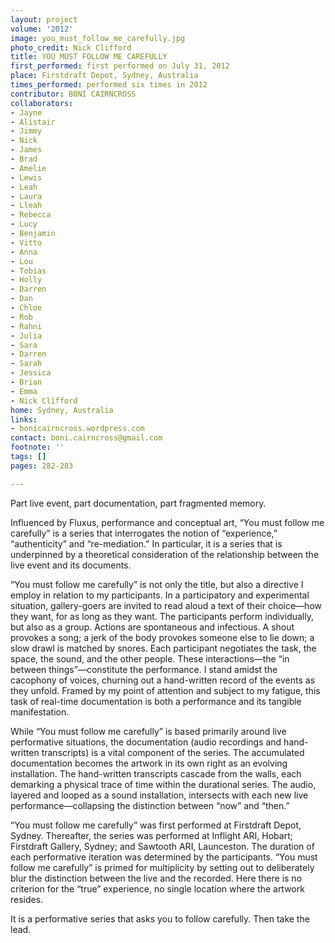 ```yaml
---
layout: project
volume: '2012'
image: you_must_follow_me_carefully.jpg
photo_credit: Nick Clifford
title: YOU MUST FOLLOW ME CAREFULLY
first_performed: first performed on July 31, 2012
place: Firstdraft Depot, Sydney, Australia
times_performed: performed six times in 2012
contributor: BONI CAIRNCROSS
collaborators:
- Jayne
- Alistair
- Jimmy
- Nick
- James
- Brad
- Amelie
- Lewis
- Leah
- Laura
- Lleah
- Rebecca
- Lucy
- Benjamin
- Vitto
- Anna
- Lou
- Tobias
- Holly
- Darren
- Dan
- Chloe
- Rob
- Rahni
- Julia
- Sara
- Darren
- Sarah
- Jessica
- Brian
- Emma
- Nick Clifford
home: Sydney, Australia
links:
- bonicairncross.wordpress.com
contact: boni.cairncross@gmail.com
footnote: ''
tags: []
pages: 282-283

---
```


Part live event, part documentation, part fragmented memory.

Influenced by Fluxus, performance and conceptual art, “You must follow me carefully” is a series that interrogates the notion of “experience,” “authenticity” and “re-mediation.” In particular, it is a series that is underpinned by a theoretical consideration of the relationship between the live event and its documents.

“You must follow me carefully” is not only the title, but also a directive I employ in relation to my participants. In a participatory and experimental situation, gallery-goers are invited to read aloud a text of their choice—how they want, for as long as they want. The participants perform individually, but also as a group. Actions are spontaneous and infectious. A shout provokes a song; a jerk of the body provokes someone else to lie down; a slow drawl is matched by snores. Each participant negotiates the task, the space, the sound, and the other people. These interactions—the “in between things”—constitute the performance. I stand amidst the cacophony of voices, churning out a hand-written record of the events as they unfold. Framed by my point of attention and subject to my fatigue, this task of real-time documentation is both a performance and its tangible manifestation.

While “You must follow me carefully” is based primarily around live performative situations, the documentation (audio recordings and hand-written transcripts) is a vital component of the series. The accumulated documentation becomes the artwork in its own right as an evolving installation. The hand-written transcripts cascade from the walls, each demarking a physical trace of time within the durational series. The audio, layered and looped as a sound installation, intersects with each new live performance—collapsing the distinction between “now” and “then.”

“You must follow me carefully” was first performed at Firstdraft Depot, Sydney. Thereafter, the series was performed at Inflight ARI, Hobart; Firstdraft Gallery, Sydney; and Sawtooth ARI, Launceston. The duration of each performative iteration was determined by the participants. “You must follow me carefully” is primed for multiplicity by setting out to deliberately blur the distinction between the live and the recorded. Here there is no criterion for the “true” experience, no single location where the artwork resides.

It is a performative series that asks you to follow carefully. Then take the lead.
